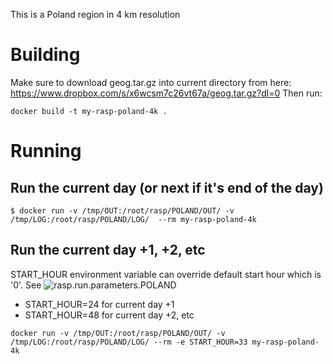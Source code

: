 This is a Poland region in 4 km resolution

# Building
Make sure to download geog.tar.gz into current directory from here: https://www.dropbox.com/s/x6wcsm7c26vt67a/geog.tar.gz?dl=0
Then run:

```
docker build -t my-rasp-poland-4k .
```

# Running
## Run the current day (or next if it's end of the day)

```
$ docker run -v /tmp/OUT:/root/rasp/POLAND/OUT/ -v /tmp/LOG:/root/rasp/POLAND/LOG/  --rm my-rasp-poland-4k
```

## Run the current day +1, +2, etc

START_HOUR environment variable can override default start hour which is '0'. See ![rasp.run.parameters.POLAND](POLAND/rasp.run.parameters.POLAND)

* START_HOUR=24 for current day +1
* START_HOUR=48 for current day +2, etc

```
docker run -v /tmp/OUT:/root/rasp/POLAND/OUT/ -v /tmp/LOG:/root/rasp/POLAND/LOG/ --rm -e START_HOUR=33 my-rasp-poland-4k
```
